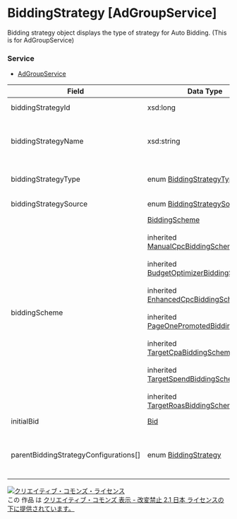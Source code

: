 # BiddingStrategy [AdGroupService]
Bidding strategy object displays the type of strategy for Auto Bidding. (This is for AdGroupService)
### Service
+ [AdGroupService](../services/AdGroupService.md)

| Field | Data Type | Description | ADD | SET | REMOVE | 
|---|---|---|---|---|---|
| biddingStrategyId| xsd:long| Auto bidding ID.| Opt| Opt<br>                        (updatable)| ─ |
| biddingStrategyName| xsd:string| Auto bidding name. (Can set up to 50 characters.)| ─| ─| ─ |
| biddingStrategyType| enum <a href="../data/BiddingStrategyType.md">BiddingStrategyType</a>| Auto bidding type.| Opt| Opt<br>                     (updatable)| ─ |
| biddingStrategySource| enum <a href="../data/BiddingStrategySource.md">BiddingStrategySource</a>| Bidding source.| ─| ─| ─ |
| biddingScheme| <a href="../data/BiddingScheme_BiddingStrategy.md">BiddingScheme</a><br><br> inherited <a href="../data/ManualCpcBiddingScheme.md">ManualCpcBiddingScheme</a><br><br> inherited <a href="../data/BudgetOptimizerBiddingScheme.md">BudgetOptimizerBiddingScheme </a><br><br> inherited <a href="../data/EnhancedCpcBiddingScheme_nonBiddingStrategy.md">EnhancedCpcBiddingScheme</a><br><br> inherited <a href="../data/PageOnePromotedBiddingScheme_nonBiddingStrategy.md">PageOnePromotedBiddingScheme </a><br><br> inherited <a href="../data/TargetCpaBiddingScheme_nonBiddingStrategy.md">TargetCpaBiddingScheme</a><br><br> inherited <a href="../data/TargetSpendBiddingScheme_nonBiddingStrategy.md">TargetSpendBiddingScheme</a><br><br> inherited <a href="../data/TargetRoasBiddingScheme_nonBiddingStrategy.md">TargetRoasBiddingScheme</a>| Auto bidding details| ─| ─| ─ |
| initialBid| <a href="../data/Bid_AdGroup.md">Bid</a>| Bids.| Opt| Opt<br>(updatable)| ─ |
| parentBiddingStrategyConfigurations[]| enum <a href="../data/BiddingStrategy_AdGroup.md">BiddingStrategy</a>| Bidding optimization setting (Upper entity)| ─| ─| ─ |
<a rel="license" href="http://creativecommons.org/licenses/by-nd/2.1/jp/"><img alt="クリエイティブ・コモンズ・ライセンス" style="border-width:0" src="https://i.creativecommons.org/l/by-nd/2.1/jp/88x31.png" /></a><br />この 作品 は <a rel="license" href="http://creativecommons.org/licenses/by-nd/2.1/jp/">クリエイティブ・コモンズ 表示 - 改変禁止 2.1 日本 ライセンスの下に提供されています。</a>
